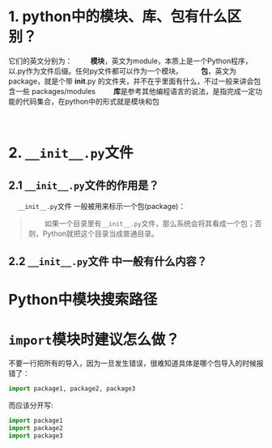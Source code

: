 # 1. python中的模块、库、包有什么区别？
它们的英文分别为：
&emsp;&emsp; **模块**，英文为module，本质上是一个Python程序，以.py作为文件后缀。任何py文件都可以作为一个模块。
&emsp;&emsp; **包**，英文为package，就是个带 __init__.py 的文件夹，并不在乎里面有什么，不过一般来讲会包含一些 packages/modules
&emsp;&emsp; **库**是参考其他编程语言的说法，是指完成一定功能的代码集合，在python中的形式就是模块和包






&emsp;
&emsp;
&emsp;
# 2. `__init__.py`文件
## 2.1 `__init__.py`文件的作用是？
&emsp; `__init__.py`文件 一般被用来标示一个包(package)：
> &emsp;&emsp; 如果一个目录里有`__init__.py`文件，那么系统会将其看成一个包；否则，Python就把这个目录当成普通目录。
> 

## 2.2 `__init__.py`文件 中一般有什么内容？








# Python中模块搜索路径





#  `import`模块时建议怎么做？
不要一行把所有的导入，因为一旦发生错误，很难知道具体是哪个包导入的时候报错了：
```python
import package1, package2, package3
```
而应该分开写:
```python
import package1
import package2
import package3
```

